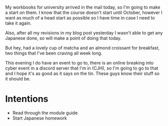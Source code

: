 My workbooks for university arrived in the mail today, so I'm going to make a start on them. I know that the course doesn't start until October, however I want as much of a head start as possible so I have time in case I need to take it again.

Also, after all my revisions in my blog post yesterday I wasn't able to get any Japanese done, so will make a point of doing that today.

But hey, had a lovely cup of matcha and an almond croissant for breakfast, two things that I've been craving all week long.

This evening I do have an event to go to, there is an online breaking into cyber event in a discord server that I'm in (CJH), so I'm going to go to that and I hope it's as good as it says on the tin. These guys know their stuff so it should be.

# Intentions
- Read through the module guide
- Start Japanese homework